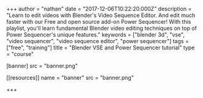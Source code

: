 +++
author = "nathan"
date = "2017-12-06T10:22:20.000Z"
description = "Learn to edit videos with Blender's Video Sequence Editor. And edit much faster with our Free and open source add-on Power Sequencer! With this playlist, you'll learn fundamental Blender video editing techniques on top of Power Sequencer's unique features."
keywords = ["blender 3d", "vse", "video sequencer", "video sequence editor", "power sequencer"]
tags = ["free", "training"]
title = "Blender VSE and Power Sequencer tutorial"
type = "course"

[banner]
  src = "banner.png"

[[resources]]
  name = "banner"
  src = "banner.png"

+++

